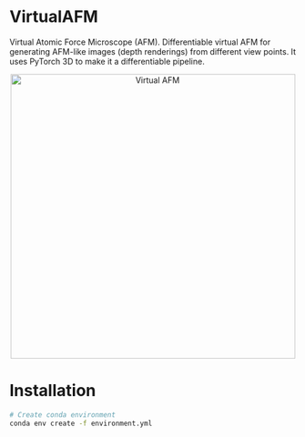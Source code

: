 # VirtualAFM
Virtual Atomic Force Microscope (AFM). Differentiable virtual AFM for generating AFM-like images (depth renderings) from different view points. It uses PyTorch 3D to make it a differentiable pipeline.

<p align="center">
<img src="images/virtual_afm.png" alt="Virtual AFM" width="500"/>
</p>


# Installation
```bash
# Create conda environment
conda env create -f environment.yml
